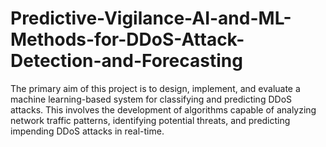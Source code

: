 # Predictive-Vigilance-AI-and-ML-Methods-for-DDoS-Attack-Detection-and-Forecasting
The primary aim of this project is to design, implement, and evaluate a machine learning-based system for classifying and predicting DDoS attacks. This involves the development of algorithms capable of analyzing network traffic patterns, identifying potential threats, and predicting impending DDoS attacks in real-time.
